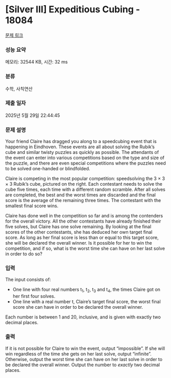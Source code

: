 # [Silver III] Expeditious Cubing - 18084 

[문제 링크](https://www.acmicpc.net/problem/18084) 

### 성능 요약

메모리: 32544 KB, 시간: 32 ms

### 분류

수학, 사칙연산

### 제출 일자

2025년 5월 29일 22:44:45

### 문제 설명

<p>Your friend Claire has dragged you along to a speedcubing event that is happening in Eindhoven. These events are all about solving the Rubik’s cube and similar twisty puzzles as quickly as possible. The attendants of the event can enter into various competitions based on the type and size of the puzzle, and there are even special competitions where the puzzles need to be solved one-handed or blindfolded.</p>

<p>Claire is competing in the most popular competition: speedsolving the 3 × 3 × 3 Rubik’s cube, pictured on the right. Each contestant needs to solve the cube five times, each time with a different random scramble. After all solves are completed, the best and the worst times are discarded and the final score is the average of the remaining three times. The contestant with the smallest final score wins.</p>

<p>Claire has done well in the competition so far and is among the contenders for the overall victory. All the other contestants have already finished their five solves, but Claire has one solve remaining. By looking at the final scores of the other contestants, she has deduced her own target final score. As long as her final score is less than or equal to this target score, she will be declared the overall winner. Is it possible for her to win the competition, and if so, what is the worst time she can have on her last solve in order to do so?</p>

### 입력 

 <p>The input consists of:</p>

<ul>
	<li>One line with four real numbers t<sub>1</sub>, t<sub>2</sub>, t<sub>3</sub> and t<sub>4</sub>, the times Claire got on her first four solves.</li>
	<li>One line with a real number t, Claire’s target final score, the worst final score she can have in order to be declared the overall winner.</li>
</ul>

<p>Each number is between 1 and 20, inclusive, and is given with exactly two decimal places.</p>

### 출력 

 <p>If it is not possible for Claire to win the event, output “impossible”. If she will win regardless of the time she gets on her last solve, output “infinite”. Otherwise, output the worst time she can have on her last solve in order to be declared the overall winner. Output the number to <em>exactly</em> two decimal places.</p>


